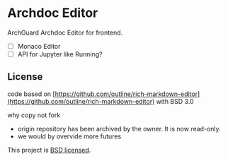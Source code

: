 # Archdoc Editor

ArchGuard Archdoc Editor for frontend.

- [ ] Monaco Editor
- [ ] API for Jupyter like Running?

## License

code based on [https://github.com/outline/rich-markdown-editor](https://github.com/outline/rich-markdown-editor) with BSD 3.0

why copy not fork

- origin repository has been archived by the owner. It is now read-only.
- we would by overvide more futures

This project is [BSD licensed](/LICENSE).
